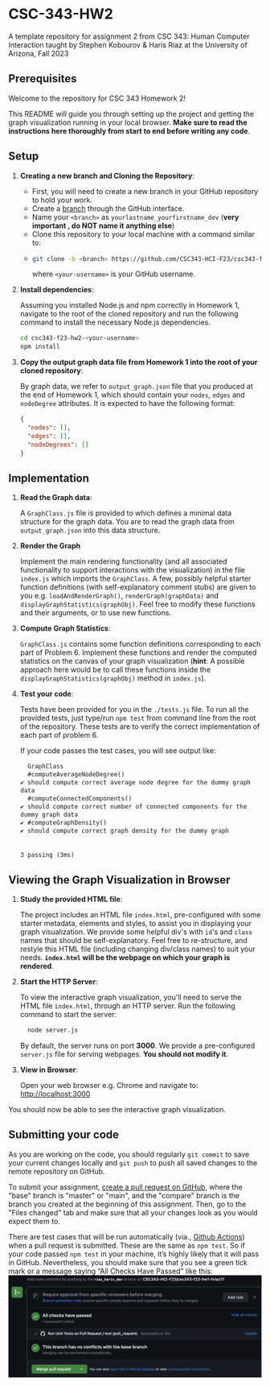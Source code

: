 # CSC-343-HW2
A template repository for assignment 2 from CSC 343: Human Computer Interaction taught by Stephen Kobourov &amp; Haris Riaz at the University of Arizona, Fall 2023

## Prerequisites

Welcome to the repository for CSC 343 Homework 2! 

This README will guide you through setting up the project and getting the graph visualization running in your local browser.
**Make sure to read the instructions here thoroughly from start to end before writing any code**.

## Setup
1. **Creating a new branch and Cloning the Repository**:
    - First, you will need to create a new branch in your GitHub repository to hold your work.
    - Create a [branch](https://help.github.com/articles/creating-and-deleting-branches-within-your-repository/) through the GitHub interface.
    - Name your `<branch>` as `yourlastname_yourfirstname_dev` (**very important , do NOT name it anything else**)
    - Clone this repository to your local machine with a command similar to:
    - ```bash
      git clone -b <branch> https://github.com/CSC343-HCI-F23/csc343-f23-hw2-<your-username>.git
      ```
      where `<your-username>` is your GitHub username.
   
   
3. **Install dependencies**:
   
   Assuming you installed Node.js and npm correctly in Homework 1, navigate to the root of the cloned repository and run the following command to install
   the necessary Node.js dependencies.
   ```bash
   cd csc343-f23-hw2-<your-username>
   npm install
   ```
   
4. **Copy the output graph data file from Homework 1 into the root of your cloned repository**:
   
   By graph data, we refer to `output_graph.json` file that you produced at the end of Homework 1, which should contain your `nodes`, `edges` and `nodeDegree` attributes.
   It is expected to have the following format:
   ```json
   {
     "nodes": [],
     "edges": [],
     "nodeDegrees": []
   }
   ```
## Implementation
1. **Read the Graph data**:
  
   A `GraphClass.js` file is provided to which defines a minimal data structure for the graph data. You are to read the graph data from `output_graph.json`
   into this data structure.
2. **Render the Graph**
   
   Implement the main rendering functionality (and all associated functionality to support interactions with the visualization) in the file `index.js`
   which imports the `GraphClass`. A few, possibly helpful starter function definitions (with self-explanatory comment stubs) are given to you e.g.
   `loadAndRenderGraph()`, `renderGraph(graphData)` and `displayGraphStatistics(graphObj)`. Feel free to modify these functions and their arguments,
   or to use new functions.

3. **Compute Graph Statistics**:
   
   `GraphClass.js` contains some function definitions corresponding to each part of Problem 6. Implement these functions
    and render the computed statistics on the canvas of your graph visualization (**hint**: A possible approach here would be to call these functions inside the `displayGraphStatistics(graphObj)`
    method in `index.js`).

5. **Test your code**:
   
    Tests have been provided for you in the `./tests.js` file.
    To run all the provided tests, just type/run  ``npm test`` from command line from the root of the repository. These tests are to verify
    the correct implementation of each part of problem 6.

    If your code passes the test cases, you will see output like:
    ```
      GraphClass
      #computeAverageNodeDegree()
    ✔ should compute correct average node degree for the dummy graph data
      #computeConnectedComponents()
    ✔ should compute correct number of connected components for the dummy graph data
    ✔ #computeGraphDensity()
    ✔ should compute correct graph density for the dummy graph


    3 passing (3ms)
    ```
    
   
## Viewing the Graph Visualization in Browser

1. **Study the provided HTML file**:
  
   The project includes an HTML file `index.html`, pre-configured with some starter metadata, elements and styles,
   to assist you in displaying your graph visualization. We provide some helpful div's with `id`'s and `class` names that should be self-explanatory.
   Feel free to re-structure, and restyle this HTML file (including changing div/class names) to suit your needs. **`index.html` will be the webpage on
   which your graph is rendered**.
3. **Start the HTTP Server**:
   
   To view the interactive graph visualization, you'll need to serve the HTML file `index.html`, through an HTTP server. Run the following command to start the server:
   
   ```bash
     node server.js
   ```
   By default, the server runs on port **3000**. We provide a pre-configured `server.js` file for serving webpages. **You should not modify it**.

4. **View in Browser**:
   
   Open your web browser e.g. Chrome and navigate to: <http://localhost:3000>
   
You should now be able to see the interactive graph visualization. 


## Submitting your code

  As you are working on the code, you should regularly `git commit` to save your current changes locally and `git push` to push all saved changes to the remote repository on GitHub.    

  To submit your assignment, [create a pull request on GitHub](https://help.github.com/articles/creating-a-pull-request/#creating-the-pull-request), where the "base" branch is "master" or "main", and the "compare" branch is the branch you
  created at the beginning of this assignment.
  Then, go to the "Files changed" tab and make sure that all your changes look as you would expect them to.

  There are test cases that will be run automatically (via., [Github Actions](https://github.com/features/actions)) when a pull request is submitted. These are the same as `npm test`. 
  So if your code passed `npm test` in your machine, it’s highly likely that it will pass in GitHub. Nevertheless, you should make sure that you see a green tick mark or a message saying “All Checks Have Passed” like this:
  ![like this:](passed.png)



   
    
